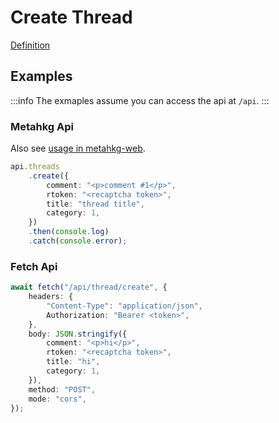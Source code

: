 # Create Thread

[Definition](../../)

## Examples

:::info
The exmaples assume you can access the api at `/api`.
:::

### Metahkg Api

Also see [usage in metahkg-web](https://gitlab.com/metahkg/metahkg-web/-/blob/2.7.0-dev/src/pages/create.tsx#L107).

```typescript
api.threads
    .create({
        comment: "<p>comment #1</p>",
        rtoken: "<recaptcha token>",
        title: "thread title",
        category: 1,
    })
    .then(console.log)
    .catch(console.error);
```

### Fetch Api

```typescript
await fetch("/api/thread/create", {
    headers: {
        "Content-Type": "application/json",
        Authorization: "Bearer <token>",
    },
    body: JSON.stringify({
        comment: "<p>hi</p>",
        rtoken: "<recaptcha token>",
        title: "hi",
        category: 1,
    }),
    method: "POST",
    mode: "cors",
});
```
